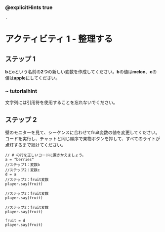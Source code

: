 ### @explicitHints true

```python
.
```

# アクティビティ 1 - 整理する

## ステップ 1
**b**と**c**という名前の**2つ**の新しい変数を作成してください。**b**の値は**melon**、**c**の値は**apple**にしてください。
### ~ tutorialhint
文字列には引用符を使用することを忘れないでください。
 
## ステップ 2
壁のモニターを見て、シーケンスに合わせてfruit変数の値を変更してください。
コードを実行し、チャットと同じ順序で果物ボタンを押して、すべてのライトが点灯するまで続けてください。 

```template
// # の行を正しいコードに置きかえましょう。
a = "berries"
//ステップ1：変数b  
//ステップ2：変数c
d = a
//ステップ2：fruit変数
player.say(fruit)

//ステップ2：fruit変数
player.say(fruit)

//ステップ2：fruit変数
player.say(fruit)

fruit = d
player.say(fruit)

``` 